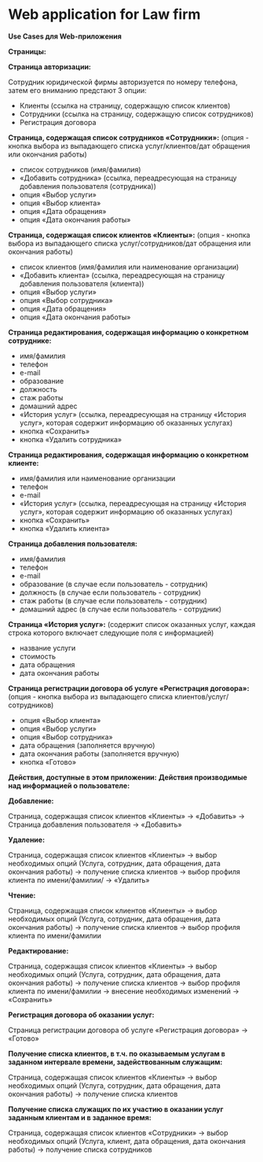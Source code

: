 # Web application for Law firm 

**Use Cases для Web-приложения**

**Страницы:** 

**Страница авторизации:**

Сотрудник юридической фирмы авторизуется по номеру телефона, затем его вниманию предстают 3 опции:
+ Клиенты (ссылка на страницу, содержащую список клиентов)
+ Сотрудники (ссылка на страницу, содержащую список сотрудников)
+ Регистрация договора
		
**Страница, содержащая список сотрудников «Сотрудники»:**
(опция - кнопка выбора из выпадающего списка услуг/клиентов/дат обращения или окончания работы)
+ список сотрудников (имя/фамилия)
+ «Добавить сотрудника» (ссылка, переадресующая на страницу добавления пользователя (сотрудника))
+ опция «Выбор услуги»
+ опция «Выбор клиента»
+ опция «Дата обращения»
+ опция «Дата окончания работы»


**Страница, содержащая список клиентов  «Клиенты»:**
(опция - кнопка выбора из выпадающего списка услуг/сотрудников/дат обращения или окончания работы)
+ список клиентов (имя/фамилия или наименование организации)
+ «Добавить клиента»  (ссылка, переадресующая на страницу добавления пользователя (клиента))
+ опция «Выбор услуги»
+ опция «Выбор сотрудника»
+ опция «Дата обращения»
+ опция «Дата окончания работы»

**Страница редактирования, содержащая информацию о конкретном сотруднике:**
+ имя/фамилия
+ телефон 
+ e-mail
+ образование
+ должность
+ стаж работы 
+ домашний адрес
+ «История услуг» (ссылка, переадресующая на страницу «История услуг», которая содержит информацию об оказанных услугах)     
+ кнопка «Сохранить»
+ кнопка «Удалить сотрудника»   

**Страница редактирования, содержащая информацию о конкретном клиенте:**
+ имя/фамилия или наименование организации
+ телефон 
+ e-mail
+ «История услуг» (ссылка, переадресующая на страницу «История услуг», которая содержит информацию об оказанных услугах) 
+ кнопка «Сохранить»
+ кнопка «Удалить клиента»

**Страница добавления пользователя:**
+ имя/фамилия
+ телефон
+ e-mail
+ образование (в случае если пользователь - сотрудник) 
+ должность (в случае если пользователь - сотрудник)
+ стаж работы (в случае если пользователь - сотрудник)
+ домашний адрес (в случае если пользователь - сотрудник)

**Страница «История услуг»:**
(содержит список оказанных услуг, каждая строка которого включает следующие поля с информацией)
+ название услуги
+ стоимость 
+ дата обращения
+ дата окончания работы

**Страница регистрации договора об услуге «Регистрация договора»:**
(опция - кнопка выбора из выпадающего списка клиентов/услуг/сотрудников)
+ опция «Выбор клиента»
+ опция «Выбор услуги»
+ опция «Выбор сотрудника»
+ дата обращения (заполняется вручную)
+ дата окончания работы (заполняется вручную)
+ кнопка «Готово»

**Действия, доступные в этом приложении:**
**Действия производимые над информацией о пользователе:**

**Добавление:**

Страница, содержащая список клиентов  «Клиенты» -> «Добавить» -> Страница добавления пользователя -> «Добавить»

**Удаление:**

Страница, содержащая список клиентов  «Клиенты» -> выбор необходимых опций (Услуга, сотрудник, дата обращения, дата окончания работы) 
-> получение списка клиентов -> выбор профиля клиента по имени/фамилии/ -> «Удалить»

**Чтение:**

Страница, содержащая список клиентов  «Клиенты» -> выбор необходимых опций (Услуга, сотрудник, дата обращения, дата окончания работы) -> получение списка клиентов 
-> выбор профиля клиента по имени/фамилии
		
**Редактирование:**

Страница, содержащая список клиентов  «Клиенты» -> выбор необходимых опций (Услуга, сотрудник, дата обращения, дата окончания работы) -> получение списка клиентов 
-> выбор профиля клиента по имени/фамилии -> внесение необходимых изменений -> «Сохранить»

**Регистрация договора об оказании услуг:**

Страница регистрации договора об услуге «Регистрация договора» -> «Готово»

**Получение списка клиентов, в т.ч. по оказываемым услугам в заданном интервале времени, задействованным служащим:** 

Страница, содержащая список клиентов  «Клиенты» ->  выбор необходимых опций (Услуга, сотрудник, дата обращения, дата окончания работы) -> получение списка клиентов

**Получение списка служащих по их участию в оказании услуг заданным клиентам и в заданное время:**

Страница, содержащая список клиентов  «Сотрудники» ->  выбор необходимых опций (Услуга, клиент, дата обращения, дата окончания работы) -> получение списка сотрудников


